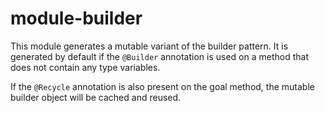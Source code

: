 # module-builder

This module generates a mutable variant of the builder pattern.
It is generated by default if the `@Builder` annotation is used on a method that does not contain any type variables.

If the `@Recycle` annotation is also present on the goal method, the mutable builder object will be cached and reused.
